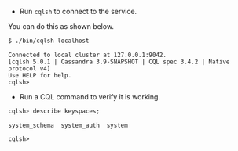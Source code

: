 
* Run `cqlsh` to connect to the service.

You can do this as shown below.

```sh
$ ./bin/cqlsh localhost
```

```
Connected to local cluster at 127.0.0.1:9042.
[cqlsh 5.0.1 | Cassandra 3.9-SNAPSHOT | CQL spec 3.4.2 | Native protocol v4]
Use HELP for help.
cqlsh> 
```

* Run a CQL command to verify it is working.

```sql
cqlsh> describe keyspaces;
```

```
system_schema  system_auth  system

cqlsh> 
```
